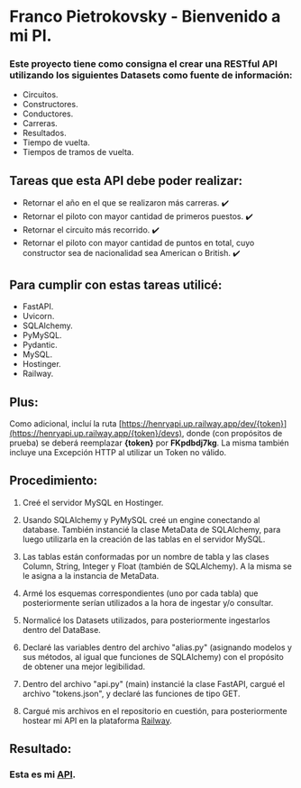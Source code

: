 # Franco Pietrokovsky - Bienvenido a mi PI.


### Este proyecto tiene como consigna el crear una **RESTful API** utilizando los siguientes Datasets como fuente de información:

- Circuitos.
- Constructores.
- Conductores.
- Carreras.
- Resultados.
- Tiempo de vuelta.
- Tiempos de tramos de vuelta.


## Tareas que esta API debe poder realizar:

- Retornar el año en el que se realizaron más carreras. ✔️
- Retornar el piloto con mayor cantidad de primeros puestos. ✔️
- Retornar el circuito más recorrido. ✔️
- Retornar el piloto con mayor cantidad de puntos en total, cuyo constructor sea de nacionalidad sea American o British. ✔️


## Para cumplir con estas tareas utilicé:

- FastAPI.
- Uvicorn.
- SQLAlchemy.
- PyMySQL.
- Pydantic.
- MySQL.
- Hostinger.
- Railway.


## Plus:

Como adicional, incluí la ruta [https://henryapi.up.railway.app/dev/{token}](https://henryapi.up.railway.app/{token}/devs), donde (con propósitos de prueba) se deberá reemplazar **{token}** por **FKpdbdj7kg**.
La misma también incluye una Excepción HTTP al utilizar un Token no válido.


## Procedimiento:


1. Creé el servidor MySQL en Hostinger.

2. Usando SQLAlchemy y PyMySQL creé un engine conectando al database. También instancié la clase MetaData de SQLAlchemy, para luego utilizarla en la creación de las tablas en el servidor MySQL.

3. Las tablas están conformadas por un nombre de tabla y las clases Column, String, Integer y Float (también de SQLAlchemy). A la misma se le asigna a la instancia de MetaData.

4. Armé los esquemas correspondientes (uno por cada tabla) que posteriormente serían utilizados a la hora de ingestar y/o consultar.

5. Normalicé los Datasets utilizados, para posteriormente ingestarlos dentro del DataBase.

6. Declaré las variables dentro del archivo "alias.py" (asignando modelos y sus métodos, al igual que funciones de SQLAlchemy) con el propósito de obtener una mejor legibilidad.

7. Dentro del archivo "api.py" (main) instancié la clase FastAPI, cargué el archivo "tokens.json", y declaré las funciones de tipo GET.

8. Cargué mis archivos en el repositorio en cuestión, para posteriormente hostear mi API en la plataforma [Railway](https://railway.app/).


## Resultado:

### Esta es mi [API](https://henryapi.up.railway.app/).
